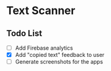 # Text Scanner

## Todo List
- [ ] Add Firebase analytics
- [x] Add "copied text" feedback to user
- [ ] Generate screenshots for the apps

